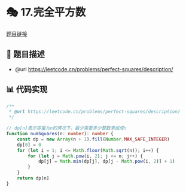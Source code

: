 # 🎭 17.完全平方数

[题目链接](https://leetcode.cn/problems/perfect-squares/description/)

## 📝 题目描述
* @url https://leetcode.cn/problems/perfect-squares/description/

## 📊 代码实现
```typescript
/**
 * @url https://leetcode.cn/problems/perfect-squares/description/
 */

// dp[n]表示容量为n的情况下，最少需要多少整数来组成n
function numSquares(n: number): number {
    const dp = new Array(n + 1).fill(Number.MAX_SAFE_INTEGER)
    dp[0] = 0
    for (let i = 1; i <= Math.floor(Math.sqrt(n)); i++) {
        for (let j = Math.pow(i, 2); j <= n; j++) {
            dp[j] = Math.min(dp[j], dp[j - Math.pow(i, 2)] + 1)
        }
    }
    return dp[n]
}

```
